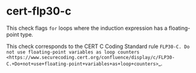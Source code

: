 cert-flp30-c
============

This check flags `for` loops where the induction expression has a
floating-point type.

This check corresponds to the CERT C Coding Standard rule
`FLP30-C. Do not use floating-point variables as loop counters <https://www.securecoding.cert.org/confluence/display/c/FLP30-C.+Do+not+use+floating-point+variables+as+loop+counters>`\_.
